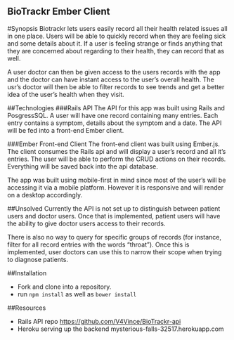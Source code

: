 ## BioTrackr Ember Client

#Synopsis
Biotrackr lets users easily record all their health related issues all in one place. Users will be able to quickly record when they are  feeling sick and some details about it. If a user is feeling strange or finds anything that they are concerned about regarding to their health, they can record that as well. 

A user doctor can then be given access to the users records with the app and the doctor can have instant access to the user’s overall health. The usr’s doctor will then be able to filter records to see trends and get a better idea of the user’s health when they visit.

##Technologies
###Rails API
The API for this app was built using Rails and PosgressSQL. A user will have one record containing many entries. Each entry contains a symptom, details about the symptom and a date. The API will be fed into a front-end Ember client.

###Ember Front-end Client
The front-end client was built using Ember.js. The client consumes the Rails api and will display a user’s record and all it’s entries. The user will be able to perform the CRUD actions on their records. Everything will be saved back into the api database. 

The app was built using mobile-first in mind since most of the user’s will be accessing it via a mobile platform. However it is responsive and will render on a desktop accordingly.

##Unsolved 
Currently the API is not set up to distinguish between patient users and doctor users. Once that is implemented, patient users will have the ability to give doctor users access to their records. 

There is also no way to query for specific groups of records (for instance, filter for all record entries with the words “throat”). Once this is implemented, user doctors can use this to narrow their scope when trying to diagnose patients. 

##Installation
- Fork and clone into a repository. 
- run ```npm install``` as well as ```bower install```

##Resources
- Rails API repo https://github.com/V4Vince/BioTrackr-api
- Heroku serving up the backend mysterious-falls-32517.herokuapp.com
